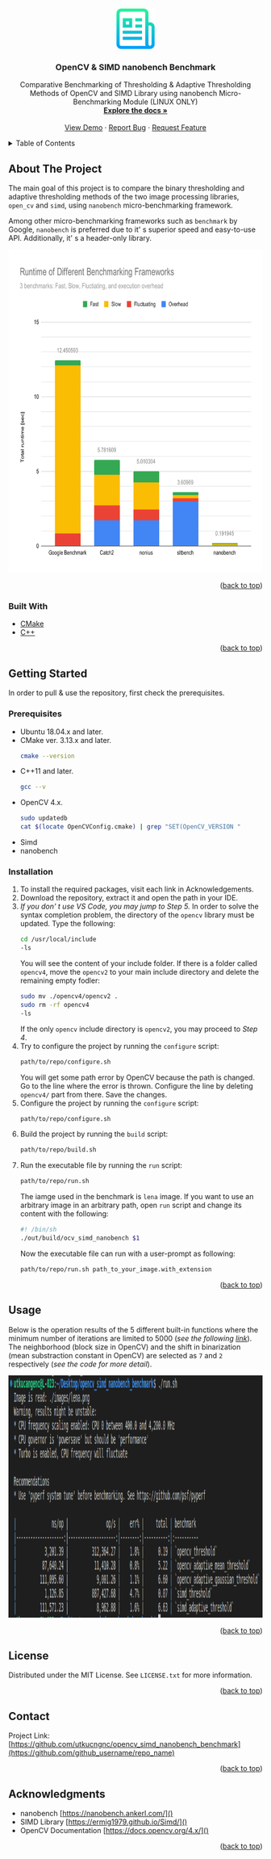 <a name="readme-top"></a>

<!-- PROJECT LOGO -->
<br />
<div align="center">
  <a href="https://github.com/utkucngnc/opencv_simd_nanobench_benchmark">
    <img src="images/src/logo.png" alt="Logo" width="80" height="80">
  </a>

<h3 align="center">OpenCV & SIMD nanobench Benchmark</h3>

  <p align="center">
    Comparative Benchmarking of Thresholding & Adaptive Thresholding Methods of OpenCV and SIMD Library using nanobench Micro-Benchmarking Module (LINUX ONLY)
    <br />
    <a href="https://github.com/utkucngnc/opencv_simd_nanobench_benchmark"><strong>Explore the docs »</strong></a>
    <br />
    <br />
    <a href="https://github.com/utkucngnc/opencv_simd_nanobench_benchmark">View Demo</a>
    ·
    <a href="https://github.com/utkucngnc/opencv_simd_nanobench_benchmark/issues">Report Bug</a>
    ·
    <a href="https://github.com/utkucngnc/opencv_simd_nanobench_benchmark/issues">Request Feature</a>
  </p>
</div>



<!-- TABLE OF CONTENTS -->
<details>
  <summary>Table of Contents</summary>
  <ol>
    <li>
      <a href="#about-the-project">About The Project</a>
      <ul>
        <li><a href="#built-with">Built With</a></li>
      </ul>
    </li>
    <li>
      <a href="#getting-started">Getting Started</a>
      <ul>
        <li><a href="#prerequisites">Prerequisites</a></li>
        <li><a href="#installation">Installation</a></li>
      </ul>
    </li>
    <li><a href="#usage">Usage</a></li>
    <li><a href="#license">License</a></li>
    <li><a href="#contact">Contact</a></li>
    <li><a href="#acknowledgments">Acknowledgments</a></li>
  </ol>
</details>



<!-- ABOUT THE PROJECT -->
## About The Project

The main goal of this project is to compare the binary thresholding and adaptive thresholding methods of the two image processing libraries, `open_cv` and `simd`, using `nanobench` micro-benchmarking framework.

Among other micro-benchmarking frameworks such as `benchmark` by Google, `nanobench` is preferred due to it' s superior speed and easy-to-use API. Additionally, it' s a header-only library.

<div align="center">
  <a href="https://nanobench.ankerl.com/comparison.html">
    <img src="images/src/totalruntime.svg" alt="Logo" width="720" height="640">
  </a>
</div>

<p align="right">(<a href="#readme-top">back to top</a>)</p>



### Built With

* [CMake](https://cmake.org/)
* [C++](https://cplusplus.com/)

<p align="right">(<a href="#readme-top">back to top</a>)</p>



<!-- GETTING STARTED -->
## Getting Started

In order to pull & use the repository, first check the prerequisites.

### Prerequisites

* Ubuntu 18.04.x and later.
* CMake ver. 3.13.x and later.
  ```sh
  cmake --version
  ```
* C++11 and later.
  ```sh
  gcc --v
  ```
* OpenCV 4.x.
  ```sh
  sudo updatedb
  cat $(locate OpenCVConfig.cmake) | grep "SET(OpenCV_VERSION "
  ```
* Simd
* nanobench

### Installation

1. To install the required packages, visit each link in Acknowledgements.
2. Download the repository, extract it and open the path in your IDE.
3. _If you don' t use VS Code, you may jump to Step 5._
  In order to solve the syntax completion problem, the directory of the `opencv` library must be updated. Type the following:
   ```sh
   cd /usr/local/include
   -ls
   ```
   You will see the content of your include folder. If there is a folder called `opencv4`, move the `opencv2` to your main include directory and delete the remaining empty fodler:
   ```sh
   sudo mv ./opencv4/opencv2 .
   sudo rm -rf opencv4
   -ls
   ```
   If the only `opencv` include directory is `opencv2`, you may proceed to _Step 4_.
4. Try to configure the project by running the `configure` script:
   ```sh
   path/to/repo/configure.sh
   ```
   You will get some path error by OpenCV because the path is changed. Go to the line where the error is thrown. Configure the line by deleting `opencv4/` part from there. Save the changes.
5. Configure the project by running the `configure` script:
   ```sh
   path/to/repo/configure.sh
   ```
6. Build the project by running the `build` script:
   ```sh
   path/to/repo/build.sh
   ```
7. Run the executable file by running the `run` script:
   ```sh
   path/to/repo/run.sh
   ```
   The iamge used in the benchmark is `lena` image. If you want to use an arbitrary image in an arbitrary path, open `run` script and change its content with the following:
   ```sh
   #! /bin/sh
   ./out/build/ocv_simd_nanobench $1
   ```
   Now the executable file can run with a user-prompt as following:
   ```sh
   path/to/repo/run.sh path_to_your_image.with_extension
   ```

<p align="right">(<a href="#readme-top">back to top</a>)</p>



<!-- USAGE EXAMPLES -->
## Usage

Below is the operation results of the 5 different built-in functions where the minimum number of iterations are limited to 5000 (_see the following [link](https://nanobench.ankerl.com/tutorial.html#something-unstable)_). The neighborhood (block size in OpenCV) and the shift in binarization (mean substraction constant in OpenCV) are selected as `7` and `2` respectively (_see the code for more detail_).

<div align="center">
  <img src="images/src/example_result.png" alt="Logo" width="720" height="480">
</div>

<p align="right">(<a href="#readme-top">back to top</a>)</p>



<!-- LICENSE -->
## License

Distributed under the MIT License. See `LICENSE.txt` for more information.

<p align="right">(<a href="#readme-top">back to top</a>)</p>



<!-- CONTACT -->
## Contact

Project Link: [https://github.com/utkucngnc/opencv_simd_nanobench_benchmark](https://github.com/github_username/repo_name)

<p align="right">(<a href="#readme-top">back to top</a>)</p>



<!-- ACKNOWLEDGMENTS -->
## Acknowledgments

* nanobench [https://nanobench.ankerl.com/]()
* SIMD Library [https://ermig1979.github.io/Simd/]()
* OpenCV Documentation [https://docs.opencv.org/4.x/]()

<p align="right">(<a href="#readme-top">back to top</a>)</p>